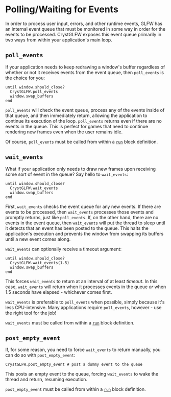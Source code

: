 # Polling/Waiting for Events
In order to process user input, errors, and other runtime events, GLFW has an internal event queue that must be monitored in some way in order for the events to be processed. CrystGLFW exposes this event queue primarily in two ways from within your application's main loop.

## `poll_events`
If your application needs to keep redrawing a window's buffer regardless of whether or not it receives events from the event queue, then `poll_events` is the choice for you:

```crystal
until window.should_close?
  CrystGLFW.poll_events
  window.swap_buffers
end
```
`poll_events` will check the event queue, process any of the events inside of that queue, and then immediately return, allowing the application to continue its execution of the loop. `poll_events` returns even if there are no events in the queue. This is perfect for games that need to continue rendering new frames even when the user remains idle.

Of course, `poll_events` must be called from within a [`run`](/the-run-block.md) block definition.

## `wait_events`
What if your application only needs to draw new frames upon receiving some sort of event in the queue? Say hello to `wait_events`:

```crystal
until window.should_close?
  CrystGLFW.wait_events
  window.swap_buffers
end
```
First, `wait_events` checks the event queue for any new events. If there are events to be processed, then `wait_events` processes those events and promptly returns, just like `poll_events`. If, on the other hand, there are no events in the event queue, then `wait_events` will put the thread to sleep until it detects that an event has been posted to the queue. This halts the application's execution and prevents the window from swapping its buffers until a new event comes along.

`wait_events` can optionally receive a timeout argument:

```crystal
until window.should_close?
  CrystGLFW.wait_events(1.5)
  window.swap_buffers
end
```
This forces `wait_events` to return at an interval of at least *timeout*. In this case, `wait_events` will return when it processes events in the queue *or* when 1.5 seconds have elapsed - whichever comes first.

`wait_events` is preferable to `poll_events` when possible, simply because it's less CPU-intensive. Many applications require `poll_events`, however - use the right tool for the job!

`wait_events` must be called from within a [`run`](/the-run-block.md) block definition.

## `post_empty_event`
If, for some reason, you need to force `wait_events` to return manually, you can do so with `post_empty_event`:

```crystal
CrystGLFW.post_empty_event # post a dummy event to the queue
```
This posts an empty event to the queue, forcing `wait_events` to wake the thread and return, resuming execution.

`post_empty_event` must be called from within a [`run`](/the-run-block.md) block definition.